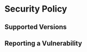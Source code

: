 # Security Policy

## Supported Versions

<!-- Please see our [official support policy](http://support-policy.farm.bot). -->

## Reporting a Vulnerability

<!-- Please see our [guidelines for responsibly disclosing security vulnerabilities](http://vulnerabilities.farm.bot/). -->
